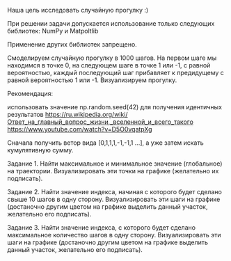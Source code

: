 Наша цель исследовать случайную прогулку :)

При решении задачи допускается использование только следующих библиотек: NumPy и Matpoltlib

Применение других библиотек запрещено.

Смоделируем случайную прогулку в 1000 шагов. На первом шаге мы находимся в точке 0, на следующем шаге в точке 1 или -1, с равной вероятностью, каждый последующий шаг прибавляет к предидущему с равной вероятностью 1 или -1. Визуализируем прогулку.

Рекомендация:

использовать значение np.random.seed(42) для получения идентичных результатов https://ru.wikipedia.org/wiki/Ответ_на_главный_вопрос_жизни,_вселенной_и_всего_такого https://www.youtube.com/watch?v=D5O0vqatpXg

Сначала получить ветор вида [0,1,1,1,-1,-1,1 ...], а уже затем искать кумулятивную сумму.

Задание 1. Найти максимальное и минимальное значение (глобальное) на траектории. Визуализировать эти точки на графике (желательно их подписать).

Задание 2. Найти значение индекса, начиная с которого будет сделано свыше 10 шагов в одну сторону. Визуализировать эти шаги на графике (достаночно другим цветом на графике выделить данный участок, желательно его подписать).

Задание 3. Найти значение индекса, с которого будет сделано максимальное количество шагов в одну сторону. Визуализировать эти шаги на графике (достаночно другим цветом на графике выделить данный участок, желательно его подписать).
